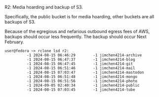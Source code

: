 R2: Media hoarding and backup of S3.

Specifically, the public bucket is for media hoarding, other buckets are all backups of S3.

Because of the egregious and nefarious outbound egress fees of AWS, backups should occur less frequently. The backup should occur Next February.


```
user@fedora ~> rclone lsd r2:
          -1 2024-08-15 06:46:29        -1 jimchen4214-archive
          -1 2024-08-15 06:47:37        -1 jimchen4214-blog
          -1 2024-08-15 06:47:45        -1 jimchen4214-git
          -1 2024-08-15 06:51:46        -1 jimchen4214-mail
          -1 2024-08-15 07:03:47        -1 jimchen4214-mastodon
          -1 2024-08-15 06:51:48        -1 jimchen4214-mongo
          -1 2024-08-15 06:51:56        -1 jimchen4214-photo
          -1 2024-09-05 02:40:34        -1 jimchen4214-public
          -1 2024-08-15 07:03:45        -1 jimchen4214-tube
```
